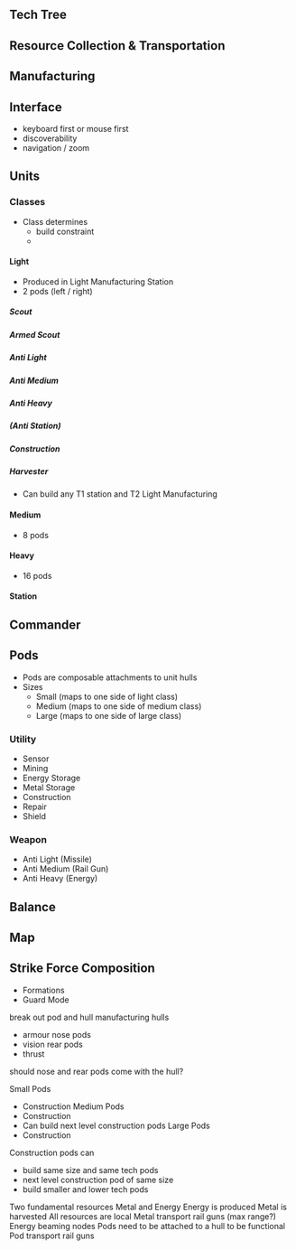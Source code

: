 ## Tech Tree
## Resource Collection & Transportation
## Manufacturing
## Interface
  - keyboard first or mouse first
  - discoverability
  - navigation / zoom
## Units
### Classes
  - Class determines
    - build constraint
    - 
#### Light
  - Produced in Light Manufacturing Station
  - 2 pods (left / right)
##### Scout
##### Armed Scout
##### Anti Light
##### Anti Medium
##### Anti Heavy
##### (Anti Station)
##### Construction
##### Harvester
  - Can build any T1 station and T2 Light Manufacturing
#### Medium
  - 8 pods
#### Heavy
  - 16 pods
#### Station
## Commander

## Pods
  - Pods are composable attachments to unit hulls
  - Sizes
    - Small (maps to one side of light class)
    - Medium (maps to one side of medium class)
    - Large (maps to one side of large class)

### Utility
  - Sensor
  - Mining
  - Energy Storage
  - Metal Storage
  - Construction
  - Repair
  - Shield
### Weapon
  - Anti Light (Missile)
  - Anti Medium (Rail Gun)
  - Anti Heavy (Energy)

## Balance
## Map
## Strike Force Composition
  - Formations
  - Guard Mode

break out pod and hull manufacturing
hulls
  - armour
nose pods
  - vision
rear pods
  - thrust
  
should nose and rear pods come with the hull?


Small Pods
  - Construction
Medium Pods
  - Construction
  - Can build next level construction pods
Large Pods
  - Construction

Construction pods can
  - build same size and same tech pods
  - next level construction pod of same size
  - build smaller and lower tech pods

Two fundamental resources
Metal and Energy
Energy is produced
Metal is harvested
All resources are local
Metal transport rail guns (max range?)
Energy beaming nodes
Pods need to be attached to a hull to be functional
Pod transport rail guns
